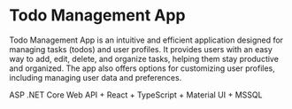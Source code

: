 # Todo Management App

Todo Management App is an intuitive and efficient application designed for managing tasks (todos) and user profiles. It provides users with an easy way to add, edit, delete, and organize tasks, helping them stay productive and organized. The app also offers options for customizing user profiles, including managing user data and preferences.

ASP .NET Core Web API + React + TypeScript + Material UI + MSSQL
